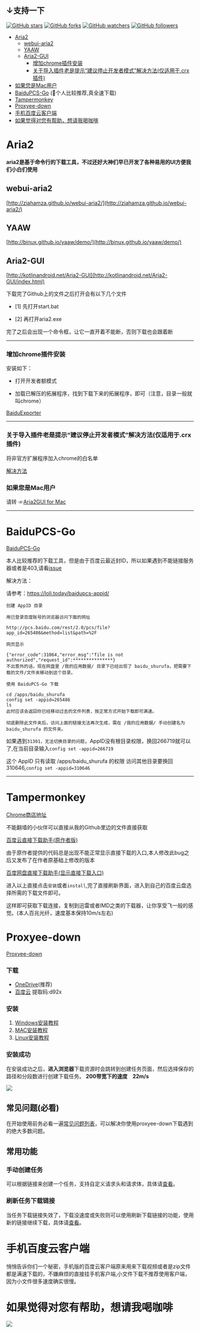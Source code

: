 ## ↓支持一下
[![GitHub stars](https://img.shields.io/github/stars/itgoyo/Aria2.svg?style=social&label=Star)](https://github.com/itgoyo/Aria2) [![GitHub forks](https://img.shields.io/github/forks/itgoyo/Aria2.svg?style=social&label=Fork)](https://github.com/itgoyo/Aria2/fork) [![GitHub watchers](https://img.shields.io/github/watchers/itgoyo/Aria2.svg?style=social&label=Watch)](https://github.com/itgoyo/Aria2) [![GitHub followers](https://img.shields.io/github/followers/itgoyo.svg?style=social&label=Follow)](https://github.com/itgoyo/Aria2)

* [Aria2](#aria2)
  * [webui-aria2](#webui-aria2)
  * [YAAW](#yaaw)
  * [Aria2-GUI](#aria2-gui)
      * [增加chrome插件安装](#增加chrome插件安装)
      * [关于导入插件老是提示“建议停止开发者模式”解决方法(仅适用于.crx插件)](#关于导入插件老是提示建议停止开发者模式解决方法仅适用于crx插件)
* [如果您是Mac用户](#如果您是mac用户)
* [BaiduPCS-Go](#baidupcs-go) (:rocket:个人比较推荐,真全速下载)
* [Tampermonkey](#tampermonkey)
* [Proxyee-down](#proxyee-down)
* [手机百度云客户端](#手机百度云客户端)
* [如果觉得对您有帮助，想请我喝咖啡](#如果觉得对您有帮助想请我喝咖啡)


# Aria2

**aria2是基于命令行的下载工具，不过还好大神们早已开发了各种易用的UI方便我们小白们使用**

## webui-aria2
[http://ziahamza.github.io/webui-aria2/](http://ziahamza.github.io/webui-aria2/)

## YAAW
[http://binux.github.io/yaaw/demo/](http://binux.github.io/yaaw/demo/)

## Aria2-GUI

[http://kotlinandroid.net/Aria2-GUI](http://kotlinandroid.net/Aria2-GUI/index.html)

下载完了Github上的文件之后打开会有以下几个文件

- [1] 先打开start.bat

- [2] 再打开aria2.exe

完了之后会出现一个命令框，让它一直开着不能断，否则下载也会跟着断

-----
### 增加chrome插件安装

安装如下：

- 打开开发者额模式

- 加载已解压的拓展程序，找到下载下来的拓展程序，即可（注意，目录一般就叫chrome）

[BaiduExporter](https://github.com/acgotaku/BaiduExporter)

-------

### 关于导入插件老是提示“建议停止开发者模式”解决方法(仅适用于.crx插件)

将非官方扩展程序加入chrome的白名单

[解决方法](http://xclient.info/a/1ddd2a3a-d34b-b568-c0d0-c31a95f0b309.html?_=cf9dfad27682664c64044361f26166a5)

### 如果您是Mac用户


请转 ☞[Aria2GUI for Mac](https://github.com/yangshun1029/aria2gui)

-----

# BaiduPCS-Go
[BaiduPCS-Go](https://github.com/iikira/BaiduPCS-Go)

本人比较推荐的下载工具，但是由于百度云最近封ID，所以如果遇到不能链接服务器或者是403,请看[issue](https://github.com/iikira/BaiduPCS-Go/issues/460)

解决方法：

请参考：https://loli.today/baidupcs-appid/

```
创建 AppID 目录

用已登录百度账号的浏览器访问下面的网址

http://pcs.baidu.com/rest/2.0/pcs/file?app_id=265486&method=list&path=%2F

网页显示

{"error_code":31064,"error_msg":"file is not authorized","request_id":***************}
不出意外的话，现在网盘里 /我的应用数据/ 目录下已经出现了 baidu_shurufa，把需要下载的文件/文件夹移动到这个目录。

使用 BaiduPCS-Go 下载

cd /apps/baidu_shurufa
config set -appid=265486
ls
此时应该会返回你已经移动过去的文件列表，按正常方式开始下载即可满速。

彻底删除此文件夹后，访问上面的链接无法再次生成，需在 /我的应用数据/ 手动创建名为 baidu_shurufa 的文件夹。

```

如果遇到`31301，无法切换目录的问题`，AppID没有根目录权限，换回266719就可以了,在当前目录输入`config set -appid=266719`

这个 AppID 只有读取 /apps/baidu_shurufa 的权限
访问其他目录要换回 310646,`config set -appid=310646`



-----

# Tampermonkey

[Chrome商店地址](https://chrome.google.com/webstore/detail/tampermonkey/dhdgffkkebhmkfjojejmpbldmpobfkfo?hl=zh-CN)

不能翻墙的小伙伴可以直接从我的Github里边的文件直接获取

[百度云直接下载助手(原作者版)](https://greasyfork.org/zh-CN/scripts/23635-%E7%99%BE%E5%BA%A6%E7%BD%91%E7%9B%98%E7%9B%B4%E6%8E%A5%E4%B8%8B%E8%BD%BD%E5%8A%A9%E6%89%8B)

由于原作者提供的代码总是出现不能正常显示直接下载的入口,本人修改此bug之后又发布了在作者原基础上修改的版本

[百度网盘直接下载助手(显示直接下载入口)](https://greasyfork.org/zh-CN/scripts/36549-%E7%99%BE%E5%BA%A6%E7%BD%91%E7%9B%98%E7%9B%B4%E6%8E%A5%E4%B8%8B%E8%BD%BD%E5%8A%A9%E6%89%8B-%E6%98%BE%E7%A4%BA%E7%9B%B4%E6%8E%A5%E4%B8%8B%E8%BD%BD%E5%85%A5%E5%8F%A3)

进入以上直接点击`安装`或者`install`,完了直接刷新界面，进入到自己的百度云盘选择所需的下载文件即可。


这样即可获取下载连接，复制到迅雷或者IMD之类的下载器，让你享受飞一般的感觉。(本人百兆光纤，速度基本保持10m/s左右)


# Proxyee-down
[Proxyee-down](https://github.com/monkeyWie/proxyee-down)
### 下载
- [OneDrive](https://imhx-my.sharepoint.com/:f:/g/personal/pd_imhx_onmicrosoft_com/EnPrybHS3rVFuy_HdcP7RLoBwhb0k5ayJdIzwjU0hCM9-A?e=he0oIz)(推荐)
- [百度云](https://pan.baidu.com/s/1fgBnWJ0gl6ZkneGkVDIEfQ) 提取码:d92x
### 安装
1. [Windows安装教程](https://github.com/monkeyWie/proxyee-down/blob/master/.guide/windows/read.md)
2. [MAC安装教程](https://github.com/monkeyWie/proxyee-down/blob/master/.guide/mac/read.md)
3. [Linux安装教程](https://github.com/monkeyWie/proxyee-down/blob/master/.guide/linux/read.md)
### 安装成功
在安装成功之后，**进入浏览器**下载资源时会跳转到创建任务页面，然后选择保存的路径和分段数进行创建下载任务。
**200带宽下的速度　22m/s**

![](https://raw.githubusercontent.com/itgoyo/PicRes/master/687474703a2f2f6f6d76626c343669332e626b742e636c6f7564646e2e636f6d2f33316138366365343831373138323830373036326139663166373137393733642e706e67.png)

## 常见问题(**必看**)
在开始使用前务必看一遍[常见问题列表](https://github.com/monkeyWie/proxyee-down/blob/master/.guide/FAQ.md)，可以解决你使用proxyee-down下载遇到的绝大多数问题。
## 常用功能
### 手动创建任务
可以根据链接来创建一个任务，支持自定义请求头和请求体，具体请[查看](https://github.com/monkeyWie/proxyee-down/blob/master/.guide/common/create/read.md)。
### 刷新任务下载链接
当任务下载链接失效了，下载没速度或失败则可以使用刷新下载链接的功能，使用新的链接继续下载，具体请[查看](https://github.com/monkeyWie/proxyee-down/blob/master/.guide/common/refresh/read.md)。

# 手机百度云客户端
悄悄告诉你们一个秘密，手机版的百度云客户端原来用来下载视频或者是zip文件都是满速下载的，不嫌麻烦的直接挂手机客户端,小文件下载不推荐使用客户端，因为小文件很多速度确实很慢。
# 如果觉得对您有帮助，想请我喝咖啡


![](/wechat.jpg)
